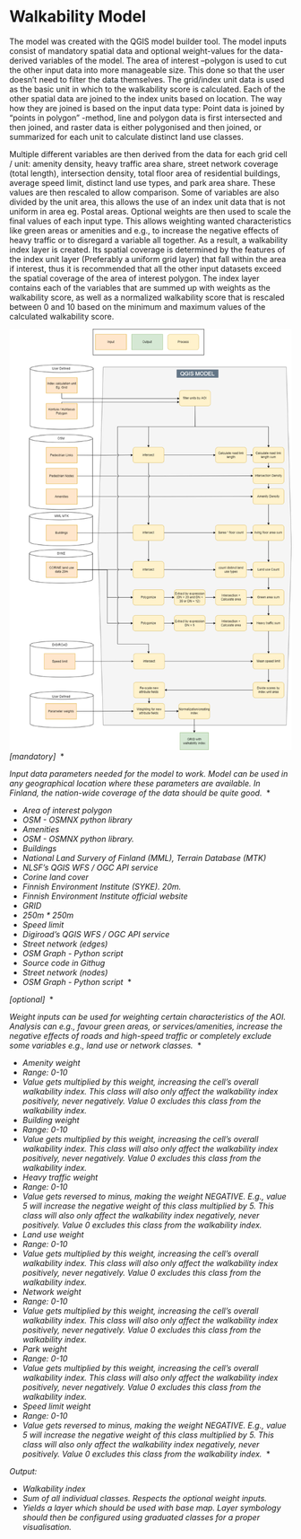 # Walkability Model 



The model was created with the QGIS model builder tool. The model inputs consist of mandatory spatial data and optional weight-values for the data-derived variables of the model.  The area of interest –polygon is used to cut the other input data into more manageable size. This done so that the user doesn’t need to filter the data themselves. The grid/index unit data is used as the basic unit in which to the walkability score is calculated. Each of the other spatial data are joined to the index units based on location. The way how they are joined is based on the input data type: Point data is joined by “points in polygon” -method, line and polygon data is first intersected and then joined, and raster data is either polygonised and then joined, or summarized for each unit to calculate distinct land use classes.  

 

Multiple different variables are then derived from the data for each grid cell / unit: amenity density, heavy traffic area share, street network coverage (total length), intersection density, total floor area of residential buildings, average speed limit, distinct land use types, and park area share. These values are then rescaled to allow comparison. Some of variables are also divided by the unit area, this allows the use of an index unit data that is not uniform in area eg. Postal areas. Optional weights are then used to scale the final values of each input type. This allows weighting wanted characteristics like green areas or amenities and e.g., to increase the negative effects of heavy traffic or to disregard a variable all together. As a result, a walkability index layer is created. Its spatial coverage is determined by the features of the index unit layer (Preferably a uniform grid layer) that fall within the area if interest, thus it is recommended that all the other input datasets exceed the spatial coverage of the area of interest polygon. The index layer contains each of the variables that are summed up with weights as the walkability score, as well as a normalized walkability score that is rescaled between 0 and 10 based on the minimum and maximum values of the calculated walkability score.


 ![Flowchart of the model](vk.png)
*[mandatory]* 
\*


*Input data parameters needed for the model to work. Model can be used in any geographical location where these parameters are available. In Finland, the nation-wide coverage of the data should be quite good.* 
\*


- *Area of interest polygon <vector>* 
- *OSM - OSMNX python library* 
- *Amenities <vector>* 
- *OSM - OSMNX python library.* 
- *Buildings <vector>* 
- *National Land Survery of Finland (MML), Terrain Database (MTK)* 
- *NLSF’s QGIS WFS / OGC API service* 
- *Corine land cover <raster>* 
- *Finnish Environment Institute (SYKE). 20m.* 
- *Finnish Environment Institute official website* 
- *GRID <vector>* 
- *250m \* 250m* 
- *Speed limit <vector>*  
- *Digiroad’s QGIS WFS / OGC API service* 
- *Street network (edges) <vector>* 
- *OSM Graph - Python script* 
- *Source code in Githug* 
- *Street network (nodes) <vector>* 
- *OSM Graph - Python script* 
\*


*[optional]* 
\*


*Weight inputs can be used for weighting certain characteristics of the AOI. Analysis can e.g., favour green areas, or services/amenities, increase the negative effects of roads and high-speed traffic or completely exclude some variables e.g., land use or network classes.* 
\*


- *Amenity weight <float>* 
- *Range: 0-10* 
- *Value gets multiplied by this weight, increasing the cell’s overall walkability index. This class will also only affect the walkability index positively, never negatively. Value 0 excludes this class from the walkability index.* 
- *Building weight <float>* 
- *Range: 0-10* 
- *Value gets multiplied by this weight, increasing the cell’s overall walkability index. This class will also only affect the walkability index positively, never negatively. Value 0 excludes this class from the walkability index.* 
- *Heavy traffic weight <float>* 
- *Range: 0-10* 
- *Value gets reversed to minus, making the weight NEGATIVE. E.g., value 5 will increase the negative weight of this class multiplied by 5. This class will also only affect the walkability index negatively, never positively. Value 0 excludes this class from the walkability index.* 
- *Land use weight <float>* 
- *Range: 0-10* 
- *Value gets multiplied by this weight, increasing the cell’s overall walkability index. This class will also only affect the walkability index positively, never negatively. Value 0 excludes this class from the walkability index.* 
- *Network weight <float>* 
- *Range: 0-10* 
- *Value gets multiplied by this weight, increasing the cell’s overall walkability index. This class will also only affect the walkability index positively, never negatively. Value 0 excludes this class from the walkability index.* 
- *Park weight <float>* 
- *Range: 0-10* 
- *Value gets multiplied by this weight, increasing the cell’s overall walkability index. This class will also only affect the walkability index positively, never negatively. Value 0 excludes this class from the walkability index.* 
- *Speed limit weight <float>* 
- *Range: 0-10* 
- *Value gets reversed to minus, making the weight NEGATIVE. E.g., value 5 will increase the negative weight of this class multiplied by 5. This class will also only affect the walkability index negatively, never positively. Value 0 excludes this class from the walkability index.* 
\*


*Output:* 

- *Walkability index <raster>* 
- *Sum of all individual classes. Respects the optional weight inputs.* 
- *Yields a layer which should be used with base map. Layer symbology should then be configured using graduated classes for a proper visualisation.* 

 
 

